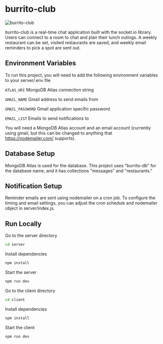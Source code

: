 # burrito-club
![burrito-club](https://github.com/user-attachments/assets/10546985-c1a7-4d63-bf90-bb3e9e395fd3)

burrito-club is a real-time chat application built with the socket.io library. Users can connect to a room to chat and plan their lunch outings. A weekly restaurant can be set, visited restaurants are saved, and weekly email reminders to pick a spot are sent out.

## Environment Variables
To run this project, you will need to add the following environment variables to your server/.env file

`ATLAS_URI` MongoDB Atlas connection string

`GMAIL_NAME` Gmail address to send emails from

`GMAIL_PASSWORD` Gmail application specific password

`EMAIL_LIST` Emails to send notifications to


You will need a MongoDB Atlas account and an email account (currently using gmail, but this can be changed to anything that https://nodemailer.com/ supports).

## Database Setup
MongoDB Atlas is used for the database. This project uses "burrito-db" for the database name, and it has collections "messages" and "restaurants."

## Notification Setup
Reminder emails are sent using nodemailer on a cron job. To configure the timing and email settings, you can adjust the cron schedule and nodemailer object in server/index.js.

## Run Locally
Go to the server directory

```bash
cd server
```

Install dependencies

```bash
npm install
```

Start the server

```bash
npm run dev
```

Go to the client directory

```bash
cd client
```

Install dependencies

```bash
npm install
```

Start the client

```bash
npm run dev
```
